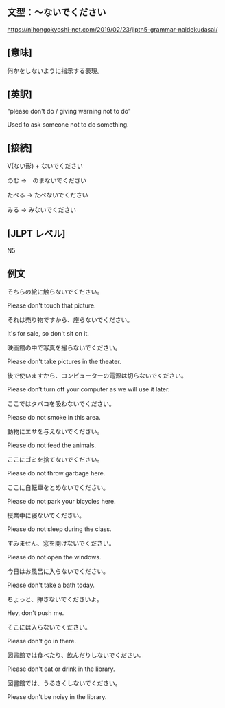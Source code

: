## 文型：〜ないでください
<https://nihongokyoshi-net.com/2019/02/23/jlptn5-grammar-naidekudasai/>

## [意味]

何かをしないように指示する表現。

## [英訳]
"please don't do / giving warning not to do"

Used to ask someone not to do something.

## [接続]
V(ない形) + ないでください

のむ →　のまないでください

たべる → たべないでください

みる → みないでください

## [JLPT レベル]
N5

## 例文

そちらの絵に触らないでください。

Please don't touch that picture.

それは売り物ですから、座らないでください。

It's for sale, so don't sit on it.

映画館の中で写真を撮らないでください。

Please don't take pictures in the theater.

後で使いますから、コンピューターの電源は切らないでください。

Please don’t  turn off your computer as we will use it later.

ここではタバコを吸わないでください。

Please do not smoke in this area.

動物にエサを与えないでください。

Please do not feed the animals.

ここにゴミを捨てないでください。

Please do not throw garbage here.

ここに自転車をとめないでください。

Please do not park your bicycles here.

授業中に寝ないでください。

Please do not sleep during the class.

すみません、窓を開けないでください。

Please do not open the windows.

今日はお風呂に入らないでください。

Please don't take a bath today.

ちょっと、押さないでくださいよ。

Hey, don't push me.

そこには入らないでください。

Please don't go in there.

図書館では食べたり、飲んだりしないでください。

Please don't eat or drink in the library.

図書館では、うるさくしないでください。

Please don't be noisy in the library.
